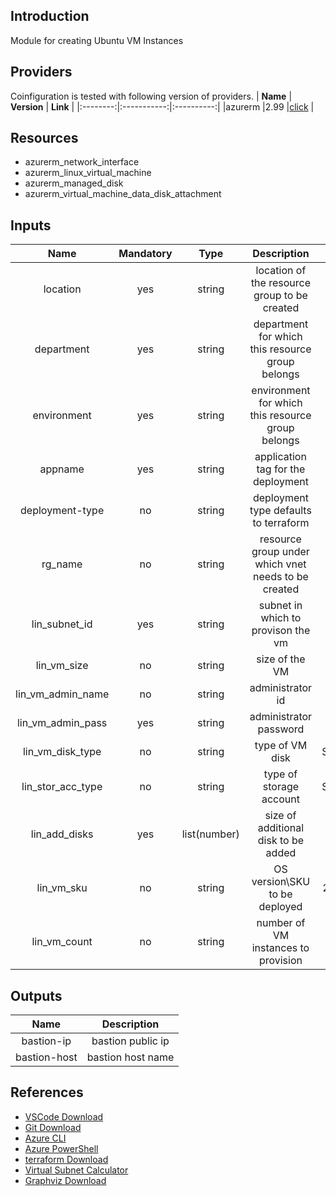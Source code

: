 ## Introduction
Module for creating Ubuntu VM Instances
## Providers
Coinfiguration is tested with following version of providers.
| **Name** | **Version** | **Link** |
|:--------:|:-----------:|:----------:|
|azurerm   |2.99         |[click](https://registry.terraform.io/providers/hashicorp/azurerm) |

## Resources
- azurerm_network_interface
- azurerm_linux_virtual_machine
- azurerm_managed_disk
- azurerm_virtual_machine_data_disk_attachment

## Inputs
| **Name**           | **Mandatory** | **Type**       |           **Description**                          |   **Default**  |
|:--------:          |:-------------:|:----------:    |:--------------------------------------------------:|:--------------:|
|location            |      yes      |  string        |location of the resource group to be created        |                |
|department          |      yes      |  string        |department for which this resource group belongs    |                |
|environment         |      yes      |  string        |environment for which this resource group belongs   |                |
|appname             |      yes      |  string        |application tag for the deployment                  |                |
|deployment-type     |      no       |  string        |deployment type defaults to terraform               |terraform       |
|rg_name             |      no       |  string        |resource group under which vnet needs to be created |null            |
|lin_subnet_id       |      yes      |  string        |subnet in which to provison the vm                  |                |
|lin_vm_size         |      no       |  string        |size of the VM                                      |Standard_B2s    |
|lin_vm_admin_name   |      no       |  string        |administrator id                                    |winadmin        |
|lin_vm_admin_pass   |      yes      |  string        |administrator password                              |                |
|lin_vm_disk_type    |      no       |  string        |type of VM disk                                     |StandardSSD_LRS |
|lin_stor_acc_type   |      no       |  string        |type of storage account                             |StandardSSD_LRS |
|lin_add_disks       |      yes      |  list(number)  |size of additional disk to be added                 |                |
|lin_vm_sku          |      no       |  string        |OS version\SKU to be deployed                       |2019-Datacenter |
|lin_vm_count        |      no       |  string        |number of VM instances to provision                 |1               |



## Outputs
| **Name**               |    **Description**      |
|:---------------------: |:-----------------------:|
|bastion-ip               |bastion public ip       |
|bastion-host             |bastion host name       |

## References
- [VSCode Download](https://code.visualstudio.com/download)
- [Git Download](https://git-scm.com/downloads)
- [Azure CLI](https://docs.microsoft.com/en-us/cli/azure/)
- [Azure PowerShell](https://docs.microsoft.com/en-us/powershell/azure/)
- [terraform Download](https://www.terraform.io/downloads)
- [Virtual Subnet Calculator](https://www.davidc.net/sites/default/subnets/subnets.html)
- [Graphviz Download](https://www.graphviz.org/download/)
